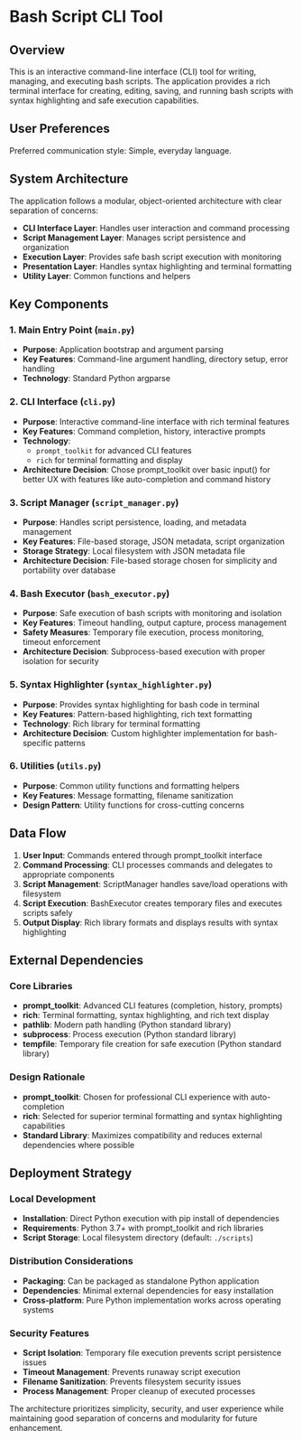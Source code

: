 # Bash Script CLI Tool

## Overview

This is an interactive command-line interface (CLI) tool for writing, managing, and executing bash scripts. The application provides a rich terminal interface for creating, editing, saving, and running bash scripts with syntax highlighting and safe execution capabilities.

## User Preferences

Preferred communication style: Simple, everyday language.

## System Architecture

The application follows a modular, object-oriented architecture with clear separation of concerns:

- **CLI Interface Layer**: Handles user interaction and command processing
- **Script Management Layer**: Manages script persistence and organization
- **Execution Layer**: Provides safe bash script execution with monitoring
- **Presentation Layer**: Handles syntax highlighting and terminal formatting
- **Utility Layer**: Common functions and helpers

## Key Components

### 1. Main Entry Point (`main.py`)
- **Purpose**: Application bootstrap and argument parsing
- **Key Features**: Command-line argument handling, directory setup, error handling
- **Technology**: Standard Python argparse

### 2. CLI Interface (`cli.py`)
- **Purpose**: Interactive command-line interface with rich terminal features
- **Key Features**: Command completion, history, interactive prompts
- **Technology**: 
  - `prompt_toolkit` for advanced CLI features
  - `rich` for terminal formatting and display
- **Architecture Decision**: Chose prompt_toolkit over basic input() for better UX with features like auto-completion and command history

### 3. Script Manager (`script_manager.py`)
- **Purpose**: Handles script persistence, loading, and metadata management
- **Key Features**: File-based storage, JSON metadata, script organization
- **Storage Strategy**: Local filesystem with JSON metadata file
- **Architecture Decision**: File-based storage chosen for simplicity and portability over database

### 4. Bash Executor (`bash_executor.py`)
- **Purpose**: Safe execution of bash scripts with monitoring and isolation
- **Key Features**: Timeout handling, output capture, process management
- **Safety Measures**: Temporary file execution, process monitoring, timeout enforcement
- **Architecture Decision**: Subprocess-based execution with proper isolation for security

### 5. Syntax Highlighter (`syntax_highlighter.py`)
- **Purpose**: Provides syntax highlighting for bash code in terminal
- **Key Features**: Pattern-based highlighting, rich text formatting
- **Technology**: Rich library for terminal formatting
- **Architecture Decision**: Custom highlighter implementation for bash-specific patterns

### 6. Utilities (`utils.py`)
- **Purpose**: Common utility functions and formatting helpers
- **Key Features**: Message formatting, filename sanitization
- **Design Pattern**: Utility functions for cross-cutting concerns

## Data Flow

1. **User Input**: Commands entered through prompt_toolkit interface
2. **Command Processing**: CLI processes commands and delegates to appropriate components
3. **Script Management**: ScriptManager handles save/load operations with filesystem
4. **Script Execution**: BashExecutor creates temporary files and executes scripts safely
5. **Output Display**: Rich library formats and displays results with syntax highlighting

## External Dependencies

### Core Libraries
- **prompt_toolkit**: Advanced CLI features (completion, history, prompts)
- **rich**: Terminal formatting, syntax highlighting, and rich text display
- **pathlib**: Modern path handling (Python standard library)
- **subprocess**: Process execution (Python standard library)
- **tempfile**: Temporary file creation for safe execution (Python standard library)

### Design Rationale
- **prompt_toolkit**: Chosen for professional CLI experience with auto-completion
- **rich**: Selected for superior terminal formatting and syntax highlighting capabilities
- **Standard Library**: Maximizes compatibility and reduces external dependencies where possible

## Deployment Strategy

### Local Development
- **Installation**: Direct Python execution with pip install of dependencies
- **Requirements**: Python 3.7+ with prompt_toolkit and rich libraries
- **Script Storage**: Local filesystem directory (default: `./scripts`)

### Distribution Considerations
- **Packaging**: Can be packaged as standalone Python application
- **Dependencies**: Minimal external dependencies for easy installation
- **Cross-platform**: Pure Python implementation works across operating systems

### Security Features
- **Script Isolation**: Temporary file execution prevents script persistence issues
- **Timeout Management**: Prevents runaway script execution
- **Filename Sanitization**: Prevents filesystem security issues
- **Process Management**: Proper cleanup of executed processes

The architecture prioritizes simplicity, security, and user experience while maintaining good separation of concerns and modularity for future enhancement.